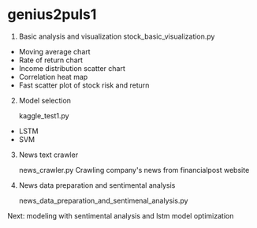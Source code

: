 # genius2puls1

1. Basic analysis and visualization
  stock_basic_visualization.py
  - Moving average chart
  - Rate of return chart
  - Income distribution scatter chart
  - Correlation heat map
  - Fast scatter plot of stock risk and return
2. Model selection

    kaggle_test1.py
  - LSTM
  - SVM
3. News text crawler

    news_crawler.py
    Crawling company's news from financialpost website
4. News data preparation and sentimental analysis

    news_data_preparation_and_sentimenal_analysis.py

Next: modeling with sentimental analysis and lstm model optimization
